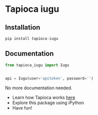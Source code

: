 # Tapioca iugu

## Installation
```
pip install tapioca-iugu
```

## Documentation
``` python
from tapioca_iugu import Iugu


api = Iugu(user='apitoken', password='')

```

No more documentation needed.

- Learn how Tapioca works [here](http://tapioca-wrapper.readthedocs.org/en/stable/quickstart.html)
- Explore this package using iPython
- Have fun!
